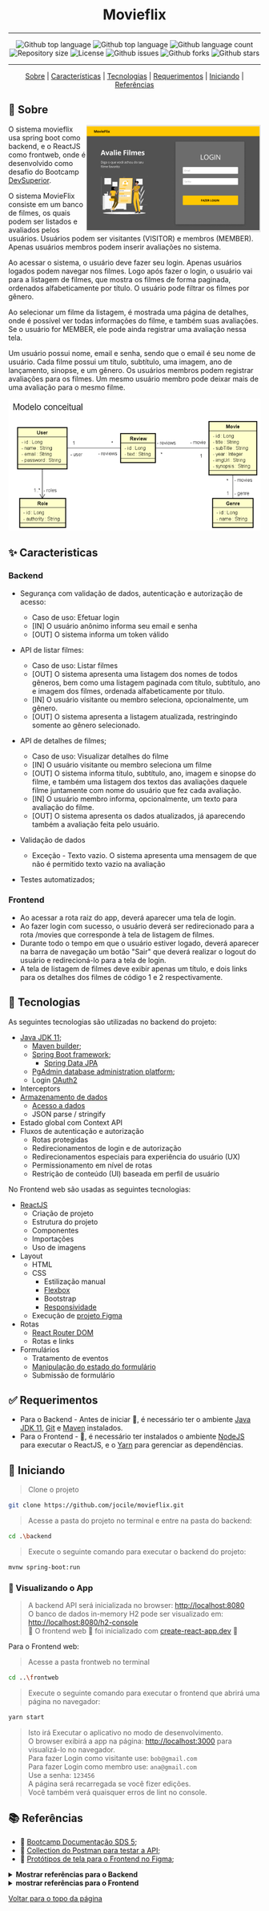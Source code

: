 <div align="center" id="top">

# Movieflix

---

![Github top language](https://img.shields.io/github/languages/top/jocile/movieflix?color=56BEB8)
![Github top language](https://img.shields.io/github/languages/top/jocile/movieflix?color=56BEB8)
![Github language count](https://img.shields.io/github/languages/count/jocile/movieflix?color=56BEB8)
![Repository size](https://img.shields.io/github/repo-size/jocile/movieflix?color=56BEB8)
![License](https://img.shields.io/github/license/jocile/movieflix?color=56BEB8)
![Github issues](https://img.shields.io/github/issues/jocile/movieflix?color=56BEB8)
![Github forks](https://img.shields.io/github/forks/jocile/movieflix?color=56BEB8)
![Github stars](https://img.shields.io/github/stars/jocile/movieflix?color=56BEB8)

---

[Sobre](#dart-sobre) | [Características](#sparkles-caracteristicas) | [Tecnologias](#rocket-tecnologias) | [Requerimentos](#white_check_mark-requerimentos) | [Iniciando](#checkered_flag-iniciando) | [Referências](#books-referências)

</div>

## :dart: Sobre

<img alt="App print" src="app-print.png" align="right">

O sistema movieflix usa spring boot como backend, e o ReactJS como frontweb, onde é desenvolvido como desafio do Bootcamp [DevSuperior](https://devsuperior.com.br/).

O sistema MovieFlix consiste em um banco de filmes, os quais podem ser listados e avaliados pelos usuários. Usuários podem ser visitantes (VISITOR) e membros (MEMBER). Apenas usuários membros podem inserir avaliações no sistema.

Ao acessar o sistema, o usuário deve fazer seu login. Apenas usuários logados podem navegar nos filmes. Logo após fazer o login, o usuário vai para a listagem de filmes, que mostra os filmes de forma paginada, ordenados alfabeticamente por título. O usuário pode filtrar os filmes por gênero.

Ao selecionar um filme da listagem, é mostrada uma página de detalhes, onde é possível ver todas informações do filme, e também suas avaliações. Se o usuário for MEMBER, ele pode ainda registrar uma avaliação nessa tela.

Um usuário possui nome, email e senha, sendo que o email é seu nome de usuário. Cada filme possui um título, subtítulo, uma imagem, ano de lançamento, sinopse, e um gênero. Os usuários membros podem registrar avaliações para os filmes. Um mesmo usuário membro pode deixar mais de uma avaliação para o mesmo filme.

<img alt="Diagrama" src="diagrama.png">

## :sparkles: Caracteristicas

### Backend

- Segurança com validação de dados, autenticação e autorização de acesso:
  - Caso de uso: Efetuar login
  - [IN] O usuário anônimo informa seu email e senha
  - [OUT] O sistema informa um token válido

- API de listar filmes:
  - Caso de uso: Listar filmes
  - [OUT] O sistema apresenta uma listagem dos nomes de todos gêneros, bem como uma listagem paginada com título, subtítulo, ano e imagem dos filmes, ordenada alfabeticamente por título.
  - [IN] O usuário visitante ou membro seleciona, opcionalmente, um gênero.
  - [OUT] O sistema apresenta a listagem atualizada, restringindo somente ao gênero selecionado.

- API de detalhes de filmes;
  - Caso de uso: Visualizar detalhes do filme
  - [IN] O usuário visitante ou membro seleciona um filme
  - [OUT] O sistema informa título, subtítulo, ano, imagem e sinopse do filme, e também uma listagem dos textos das avaliações daquele filme juntamente com nome do usuário que fez cada avaliação.
  - [IN] O usuário membro informa, opcionalmente, um texto para avaliação do filme.
  - [OUT] O sistema apresenta os dados atualizados, já aparecendo também a avaliação feita pelo usuário.

- Validação de dados
  - Exceção - Texto vazio. O sistema apresenta uma mensagem de que não é permitido texto vazio na avaliação

- Testes automatizados;

### Frontend

- Ao acessar a rota raiz do app, deverá aparecer uma tela de login.
- Ao fazer login com sucesso, o usuário deverá ser redirecionado para a rota /movies que corresponde à tela de listagem de filmes.
- Durante todo o tempo em que o usuário estiver logado, deverá aparecer na barra de navegação um botão "Sair" que deverá realizar o logout do usuário e redirecioná-lo para a tela de login.
- A tela de listagem de filmes deve exibir apenas um título, e dois links para os detalhes dos filmes de código 1 e 2 respectivamente.

## :rocket: Tecnologias

As seguintes tecnologias são utilizadas no backend do projeto:

- [Java JDK 11](https://docs.oracle.com/en/java/javase/11/);
  - [Maven builder](https://maven.apache.org/);
  - [Spring Boot framework](https://glysns.gitbook.io/springframework/);
    - [Spring Data JPA][JPA]
  - [PgAdmin database administration platform](https://www.pgadmin.org/);
  - Login [OAuth2][OAuth2]
- Interceptors
- [Armazenamento de dados][JPA]
  - [Acesso a dados][AccessingData]
  - JSON parse / stringify
- Estado global com Context API
- Fluxos de autenticação e autorização
  - Rotas protegidas
  - Redirecionamentos de login e de autorização
  - Redirecionamentos especiais para experiência do usuário (UX)
  - Permissionamento em nível de rotas
  - Restrição de conteúdo (UI) baseada em perfil de usuário

No Frontend web são usadas as seguintes tecnologias:

- [ReactJS][ReactJS]
  - Criação de projeto
  - Estrutura do projeto
  - Componentes
  - Importações
  - Uso de imagens
- Layout
  - HTML
  - CSS
    - Estilização manual
    - [Flexbox][Flexbox]
    - Bootstrap
    - [Responsividade][CSSFlexbox]
  - Execução de [projeto Figma][Figma]
- Rotas
  - [React Router DOM][ReactRouting]
  - Rotas e links
- Formulários
  - Tratamento de eventos
  - [Manipulação do estado do formulário][ReactForms]
  - Submissão de formulário

## :white_check_mark: Requerimentos

- Para o Backend - Antes de iniciar :checkered_flag:, é necessário ter o ambiente [Java JDK 11][JDK], [Git][Git] e [Maven][Maven] instalados.
- Para o Frontend - :checkered_flag:, é necessário ter instalados o ambiente [NodeJS](https://nodejs.org/en) para executar o ReactJS, e  o [Yarn](https://classic.yarnpkg.com/en/docs/install) para gerenciar as dependências.

## :checkered_flag: Iniciando

> Clone o projeto

```bash
git clone https://github.com/jocile/movieflix.git
```

> Acesse a pasta do projeto no terminal e entre na pasta do backend:

```bash
cd .\backend
```

> Execute o seguinte comando para executar o backend do projeto:

```bash
mvnw spring-boot:run
```

### :tada: Visualizando o App

> A backend API será inicializada no browser: <http://localhost:8080>\
> O banco de dados in-memory H2 pode ser visualizado em: <http://localhost:8080/h2-console>\
> 🚧 O frontend web 🚀 foi inicializado com [create-react-app.dev](https://create-react-app.dev) 🚧

Para o Frontend web:
> Acesse a pasta frontweb no terminal

```bash
cd ..\frontweb
```

> Execute o seguinte comando para executar o frontend que abrirá uma página no navegador:

```bash
yarn start
```

> Isto irá Executar o aplicativo no modo de desenvolvimento.\
> O browser exibirá a app na página: <http://localhost:3000> para visualizá-lo no navegador.\
> Para fazer Login como visitante use: `bob@gmail.com`\
> Para fazer Login como membro use: `ana@gmail.com`\
> Use a senha: `123456`\
> A página será recarregada se você fizer edições.\
> Você também verá quaisquer erros de lint no console.

## :books: Referências

- :file_folder: [Bootcamp Documentação SDS 5][Bootcamp];
- :file_folder: [Collection do Postman para testar a API][Postman];
- :art: [Protótipos de tela para o Frontend no Figma][Figma];
  
<details><summary><b>Mostrar referências para o Backend</b></summary>

- :books: [Official Apache Maven documentation][Maven];
- :link: [Spring Boot Maven Plugin Reference Guide][Maven];
- :link: [Create an OCI image][OCI];
- :link: [Spring Web][SpringWeb];
  - :link: [Building a RESTful Web Service][SpringREST];
  - :link: [Serving Web Content with Spring MVC][SpringMVC];
- :link: [Spring Data JPA][JPA];
  - :link: [Accessing Data with JPA][AccessingData];
- :link: [Spring Security][Security];
  - :link: [Securing a Web Application][SecuringWeb];
  - :link: [Enabling Cross Origin Requests for a RESTful Web Service][CORS];
  - :link: [Spring Boot and OAuth2][OAuth2];
  - :link: [Authenticating a User with LDAP][LDAP];

</details>

<details><summary><b>mostrar referências para o Frontend</b></summary>

- :books: Para aprender React, confira a [documentação do React][ReactDocs]
- :page_facing_up: [Formulários no ReactJS][ReactForms]
- :link: [Roteamento no ReactJS][ReactRouting]
- :link: [Recursos para o Frontend][FrontendResources]
- :wrench: [TreinaWeb - Instalando e gerenciando várias versões do NodeJS][NodeJS]
- :art: [W3Schools Flexbox][W3Schools]
- :art: [Flexbox][Flexbox]
- :art: [CSS Flexbox][CSSFlexbox]

</details>

[AccessingData]: https://spring.io/guides/gs/accessing-data-jpa/
[Bootcamp]: https://github.com/devsuperior/sds5
[CORS]: https://spring.io/blog/2022/02/21/spring-security-without-the-websecurityconfigureradapter
[CSSFlexbox]: https://css-tricks.com/snippets/css/a-guide-to-flexbox
[Flexbox]: https://flexboxfroggy.com/
[Figma]: https://www.figma.com/file/Yul1TnqQXmBsLwm5h5nvJu/MovieFlix-front-inicial
[FrontendResources]: https://github.com/devsuperior/dscatalog-resources/blob/9b5846b1157b296c3012f16c817f70ad1929fa6f/frontend-web/README.md
[Git]: https://git-scm.com
[JDK]: https://www.oracle.com/java/Tecnologias/downloads/#java11
[JPA]: https://docs.spring.io/spring-boot/docs/2.5.6/reference/htmlsingle/#Caracteristicas.sql.jpa-and-spring-data
[LDAP]: https://spring.io/guides/gs/authenticating-ldap/
[Maven]: https://maven.apache.org/guides/index.html
[NodeJS]: https://www.treinaweb.com.br/blog/instalando-e-gerenciando-varias-versoes-do-node-js-com-nvm/
[OAuth2]: https://spring.io/guides/tutorials/spring-boot-oauth2/
[OCI]: https://docs.spring.io/spring-boot/docs/2.4.12/maven-plugin/reference/html/#build-image
[Postman]: https://www.getpostman.com/collections/72a46c64473b7611a021
[ReactDocs]: https://pt-br.react.dev/
[ReactForms]: https://pt-br.reactjs.org/docs/forms.html
[ReactJS]: https://pt-br.react.dev/
[ReactRouting]: https://reactrouter.com/en/main/components/routes
[Security]: https://docs.spring.io/spring-boot/docs/2.7.0/reference/htmlsingle/#web.security
[SecuringWeb]: https://spring.io/guides/gs/securing-web/
[SpringWeb]: https://docs.spring.io/spring-boot/docs/2.5.6/reference/htmlsingle/#Caracteristicas.developing-web-applications
[SpringREST]: https://spring.io/guides/gs/rest-service/
[SpringMVC]: https://spring.io/guides/gs/serving-web-content/
[W3Schools]: https://www.w3schools.com/css/css3_flexbox.asp

[Voltar para o topo da página](#top)
